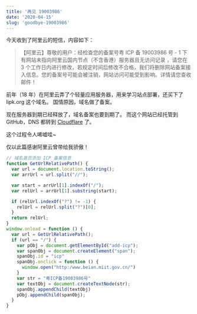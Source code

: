 ```yaml
---
title: '再见 19003986'
date: '2020-04-15'
slug: 'goodbye-19003986'
---
```


今天收到了阿里云的短信，内容如下：

> 【阿里云】尊敬的用户：经检查您的备案号粤 ICP 备 19003986 号 - 1 下有网站未指向阿里云国内节点（不含香港）服务器且无访问记录 ，请您在 3 个工作日内进行修改，若规定时间后修改不合格，我们将删除网站备案接入信息。您的备案号可能会被注销，网站访问可能受到影响。详情请您查收邮件！

前年（18 年）在阿里云弄了个轻量应用服务器，用来学习站点部署，还买下了 lipk.org 这个域名。
国情原因，域名做了备案。

现在服务器到期已经释放了，域名备案也要到期了。
而这个网站已经托管到 GitHub，DNS 都转到 [Cloudflare](https://www.cloudflare.com/) 了。

这个过程令人唏嘘哇~

仅以此篇感谢阿里云曾带给我骄傲！

```javascript
// 域名首页添加 ICP 备案信息
function GetUrlRelativePath() {
  var url = document.location.toString();
  var arrUrl = url.split("//");

  var start = arrUrl[1].indexOf("/");
  var relUrl = arrUrl[1].substring(start);

  if (relUrl.indexOf("?") != -1) {
    relUrl = relUrl.split("?")[0];
  }
  return relUrl;
}
window.onload = function () {
  var url = GetUrlRelativePath();
  if (url == "/") {
    var pObj = document.getElementById("add-icp");
    var spanObj = document.createElement("span");
    spanObj.id = "icp"
    spanObj.onclick = function () {
      window.open("http:/www.beian.miit.gov.cn/")
    }
    var str = "粤ICP备19003986号"
    var textObj = document.createTextNode(str);
    spanObj.appendChild(textObj)
    pObj.appendChild(spanObj);
  }
}
```
